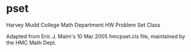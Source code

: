 # pset
Harvey Mudd College Math Department HW Problem Set Class

Adapted from Eric J. Malm's 10 Mar 2005 hmcpset.cls file, maintained by the HMC Math Dept.
